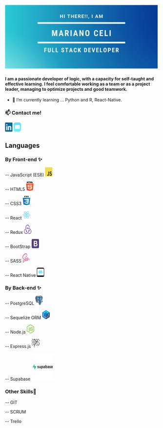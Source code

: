<h2>
<img width="500" heigth="30" src="https://github.com/nanoceli/nanoceli/blob/main/images/presentacion.png">
</h2>
<h4>I am a passionate developer of logic, with a capacity for self-taught and
effective learning. I feel comfortable working as a team or as a project
leader, managing to optimize projects and good teamwork.</h4>

- 🌱 I’m currently learning ... Python and R, React-Native.

<h3> 📫 Contact me!</h4>
<a href="https://www.linkedin.com/in/marianoalejandroceli/"><img  height="30" width="24" src="https://github.com/nanoceli/nanoceli/blob/main/images/linkedin-icon-2.svg"></a>
<a href="mailto: Marianoalejandroceli@gmail.com"><img   height="30" width="24" src="https://github.com/nanoceli/nanoceli/blob/main/images/mail-ios.svg"></a>

<h2>Languages</h3>
<h3>By Front-end ✨</h4>
<p>-- JavaScript (ES6) <img src="https://github.com/nanoceli/nanoceli/blob/main/images/logo-javascript.svg" height="30" width="24" ></p>
<p>-- HTML5 <img src="https://github.com/nanoceli/nanoceli/blob/main/images/html5.svg" height="30" width="24" ></p>
<p>-- CSS3 <img src="https://github.com/nanoceli/nanoceli/blob/main/images/css-5.svg" height="30" width="24" ></p>
<p>-- React <img src="https://github.com/nanoceli/nanoceli/blob/main/images/react-2.svg" height="30" width="24" ></p>
<p>-- Redux <img src="https://github.com/nanoceli/nanoceli/blob/main/images/redux.svg" height="30" width="24" ></p>
<p>-- BootStrap <img src="https://github.com/nanoceli/nanoceli/blob/main/images/bootstrap-4.svg" height="30" width="24" ></p>
<p>-- SASS <img src="https://github.com/nanoceli/nanoceli/blob/main/images/sass-1.svg" height="30" width="24" ></p>
<p>-- React Native <img src="https://github.com/nanoceli/nanoceli/blob/main/images/react-native-app.svg" height="30" width="24" ></p>

<h3>By Back-end ✨</h4>
<p>-- PostgreSQL <img alt="PostgreSQL" src="https://github.com/nanoceli/nanoceli/blob/main/images/postgresql.svg" height="30" width="24" > </p>
<p>-- Sequelize ORM <img height="30" width="24" src="https://github.com/nanoceli/nanoceli/blob/main/images/sequelize.svg"> </p>
<p>-- Node.js <img height="30" width="24" src="https://github.com/nanoceli/nanoceli/blob/main/images/nodejs-icon.svg"></p>
<p>-- Express.js <img height="30" width="24" src="https://github.com/nanoceli/nanoceli/blob/main/images/expressjs.svg">  </p>
<p>-- Supabase <img height="90" width="72" src="https://github.com/nanoceli/nanoceli/blob/main/images/supabase-logo-vector.svg"></p>

<h3>Other Skills💪</h4>
<p>-- GIT <img width="40px" heigth="40px" src=""> </p>
<p>-- SCRUM <img width="40px" heigth="40px" src=""> </p>
<p>-- Trello <img width="40px" heigth="40px" src=""> </p>


